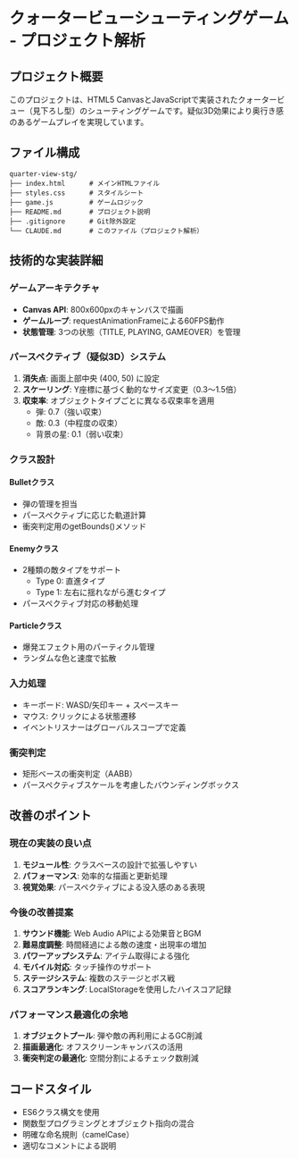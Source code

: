 # クォータービューシューティングゲーム - プロジェクト解析

## プロジェクト概要
このプロジェクトは、HTML5 CanvasとJavaScriptで実装されたクォータービュー（見下ろし型）のシューティングゲームです。疑似3D効果により奥行き感のあるゲームプレイを実現しています。

## ファイル構成
```
quarter-view-stg/
├── index.html      # メインHTMLファイル
├── styles.css      # スタイルシート
├── game.js         # ゲームロジック
├── README.md       # プロジェクト説明
├── .gitignore      # Git除外設定
└── CLAUDE.md       # このファイル（プロジェクト解析）
```

## 技術的な実装詳細

### ゲームアーキテクチャ
- **Canvas API**: 800x600pxのキャンバスで描画
- **ゲームループ**: requestAnimationFrameによる60FPS動作
- **状態管理**: 3つの状態（TITLE, PLAYING, GAMEOVER）を管理

### パースペクティブ（疑似3D）システム
1. **消失点**: 画面上部中央 (400, 50) に設定
2. **スケーリング**: Y座標に基づく動的なサイズ変更（0.3〜1.5倍）
3. **収束率**: オブジェクトタイプごとに異なる収束率を適用
   - 弾: 0.7（強い収束）
   - 敵: 0.3（中程度の収束）
   - 背景の星: 0.1（弱い収束）

### クラス設計

#### Bulletクラス
- 弾の管理を担当
- パースペクティブに応じた軌道計算
- 衝突判定用のgetBounds()メソッド

#### Enemyクラス
- 2種類の敵タイプをサポート
  - Type 0: 直進タイプ
  - Type 1: 左右に揺れながら進むタイプ
- パースペクティブ対応の移動処理

#### Particleクラス
- 爆発エフェクト用のパーティクル管理
- ランダムな色と速度で拡散

### 入力処理
- キーボード: WASD/矢印キー + スペースキー
- マウス: クリックによる状態遷移
- イベントリスナーはグローバルスコープで定義

### 衝突判定
- 矩形ベースの衝突判定（AABB）
- パースペクティブスケールを考慮したバウンディングボックス

## 改善のポイント

### 現在の実装の良い点
1. **モジュール性**: クラスベースの設計で拡張しやすい
2. **パフォーマンス**: 効率的な描画と更新処理
3. **視覚効果**: パースペクティブによる没入感のある表現

### 今後の改善提案
1. **サウンド機能**: Web Audio APIによる効果音とBGM
2. **難易度調整**: 時間経過による敵の速度・出現率の増加
3. **パワーアップシステム**: アイテム取得による強化
4. **モバイル対応**: タッチ操作のサポート
5. **ステージシステム**: 複数のステージとボス戦
6. **スコアランキング**: LocalStorageを使用したハイスコア記録

### パフォーマンス最適化の余地
1. **オブジェクトプール**: 弾や敵の再利用によるGC削減
2. **描画最適化**: オフスクリーンキャンバスの活用
3. **衝突判定の最適化**: 空間分割によるチェック数削減

## コードスタイル
- ES6クラス構文を使用
- 関数型プログラミングとオブジェクト指向の混合
- 明確な命名規則（camelCase）
- 適切なコメントによる説明